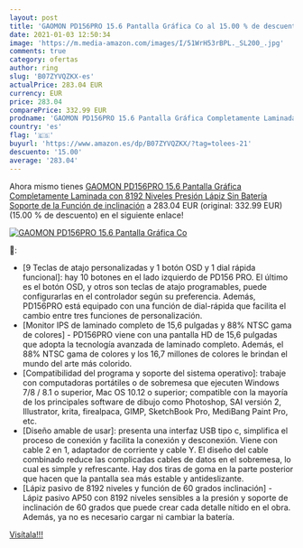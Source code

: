```yaml
---
layout: post
title: 'GAOMON PD156PRO 15.6 Pantalla Gráfica Co al 15.00 % de descuento'
date: 2021-01-03 12:50:34
image: 'https://m.media-amazon.com/images/I/51WrH53rBPL._SL200_.jpg'
comments: true
category: ofertas
author: ring
slug: 'B07ZYVQZKX-es'
actualPrice: 283.04 EUR
currency: EUR
price: 283.04
comparePrice: 332.99 EUR
prodname: 'GAOMON PD156PRO 15.6 Pantalla Gráfica Completamente Laminada con 8192 Niveles Presión Lápiz Sin Batería Soporte de la Función de inclinación'
country: 'es'
flag: '🇪🇸'
buyurl: 'https://www.amazon.es/dp/B07ZYVQZKX/?tag=tolees-21'
descuento: '15.00'
average: '283.04'
---
```


Ahora mismo tienes [GAOMON PD156PRO 15.6 Pantalla Gráfica Completamente Laminada con 8192 Niveles Presión Lápiz Sin Batería Soporte de la Función de inclinación](https://www.amazon.es/dp/B07ZYVQZKX/?tag=tolees-21) a 283.04 EUR (original: 332.99 EUR) (15.00 %  de descuento) en el siguiente enlace!

[![GAOMON PD156PRO 15.6 Pantalla Gráfica Co](https://m.media-amazon.com/images/I/51WrH53rBPL._SL200_.jpg)](https://www.amazon.es/dp/B07ZYVQZKX/?tag=tolees-21)

🔎:

- [9 Teclas de atajo personalizadas y 1 botón OSD y 1 dial rápida funcional]: hay 10 botones en el lado izquierdo de PD156 PRO. El último es el botón OSD, y otros son teclas de atajo programables, puede configurarlas en el controlador según su preferencia. Además, PD156PRO está equipado con una función de dial-rápida que facilita el cambio entre tres funciones de personalización.
- [Monitor IPS de laminado completo de 15,6 pulgadas y 88% NTSC gama de colores] - PD156PRO viene con una pantalla HD de 15,6 pulgadas que adopta la tecnología avanzada de laminado completo. Además, el 88% NTSC gama de colores y los 16,7 millones de colores le brindan el mundo del arte más colorido.
- [Compatibilidad del programa y soporte del sistema operativo]: trabaje con computadoras portátiles o de sobremesa que ejecuten Windows 7/8 / 8.1 o superior, Mac OS 10.12 o superior; compatible con la mayoría de los principales software de dibujo como Photoshop, SAI versión 2, Illustrator, krita, firealpaca, GIMP, SketchBook Pro, MediBang Paint Pro, etc.
- [Diseño amable de usar]: presenta una interfaz USB tipo c, simplifica el proceso de conexión y facilita la conexión y desconexión. Viene con cable 2 en 1, adaptador de corriente y cable Y. El diseño del cable combinado reduce las complicadas cables de datos en el sobremesa, lo cual es simple y refrescante. Hay dos tiras de goma en la parte posterior que hacen que la pantalla sea más estable y antideslizante.
- [Lápiz pasivo de 8192 niveles y función de 60 grados inclinación] - Lápiz pasivo AP50 con 8192 niveles sensibles a la presión y soporte de inclinación de 60 grados que puede crear cada detalle nítido en el obra. Además, ya no es necesario cargar ni cambiar la batería.

[Visítala!!!](https://www.amazon.es/dp/B07ZYVQZKX/?tag=tolees-21)

